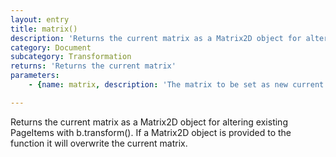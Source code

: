 ```yaml
---
layout: entry
title: matrix()
description: 'Returns the current matrix as a Matrix2D object for altering existing PageItems with b.transform(). If a Matrix2D object is provided to the function it will overwrite the current matrix.'
category: Document
subcategory: Transformation
returns: 'Returns the current matrix'
parameters:
    - {name: matrix, description: 'The matrix to be set as new current matrix'}

---
```

Returns the current matrix as a Matrix2D object for altering existing PageItems with b.transform(). If a Matrix2D object is provided to the function it will overwrite the current matrix.